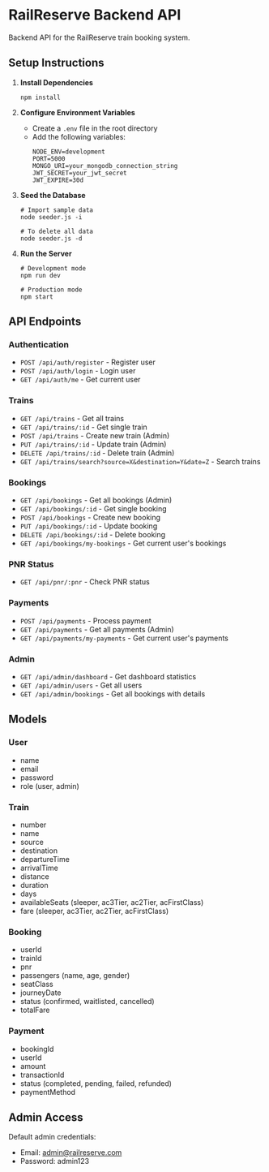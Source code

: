 
# RailReserve Backend API

Backend API for the RailReserve train booking system.

## Setup Instructions

1. **Install Dependencies**
   ```
   npm install
   ```

2. **Configure Environment Variables**
   - Create a `.env` file in the root directory
   - Add the following variables:
     ```
     NODE_ENV=development
     PORT=5000
     MONGO_URI=your_mongodb_connection_string
     JWT_SECRET=your_jwt_secret
     JWT_EXPIRE=30d
     ```

3. **Seed the Database**
   ```
   # Import sample data
   node seeder.js -i
   
   # To delete all data
   node seeder.js -d
   ```

4. **Run the Server**
   ```
   # Development mode
   npm run dev
   
   # Production mode
   npm start
   ```

## API Endpoints

### Authentication
- `POST /api/auth/register` - Register user
- `POST /api/auth/login` - Login user
- `GET /api/auth/me` - Get current user

### Trains
- `GET /api/trains` - Get all trains
- `GET /api/trains/:id` - Get single train
- `POST /api/trains` - Create new train (Admin)
- `PUT /api/trains/:id` - Update train (Admin)
- `DELETE /api/trains/:id` - Delete train (Admin)
- `GET /api/trains/search?source=X&destination=Y&date=Z` - Search trains

### Bookings
- `GET /api/bookings` - Get all bookings (Admin)
- `GET /api/bookings/:id` - Get single booking
- `POST /api/bookings` - Create new booking
- `PUT /api/bookings/:id` - Update booking
- `DELETE /api/bookings/:id` - Delete booking
- `GET /api/bookings/my-bookings` - Get current user's bookings

### PNR Status
- `GET /api/pnr/:pnr` - Check PNR status

### Payments
- `POST /api/payments` - Process payment
- `GET /api/payments` - Get all payments (Admin)
- `GET /api/payments/my-payments` - Get current user's payments

### Admin
- `GET /api/admin/dashboard` - Get dashboard statistics
- `GET /api/admin/users` - Get all users
- `GET /api/admin/bookings` - Get all bookings with details

## Models

### User
- name
- email
- password
- role (user, admin)

### Train
- number
- name
- source
- destination
- departureTime
- arrivalTime
- distance
- duration
- days
- availableSeats (sleeper, ac3Tier, ac2Tier, acFirstClass)
- fare (sleeper, ac3Tier, ac2Tier, acFirstClass)

### Booking
- userId
- trainId
- pnr
- passengers (name, age, gender)
- seatClass
- journeyDate
- status (confirmed, waitlisted, cancelled)
- totalFare

### Payment
- bookingId
- userId
- amount
- transactionId
- status (completed, pending, failed, refunded)
- paymentMethod

## Admin Access
Default admin credentials:
- Email: admin@railreserve.com
- Password: admin123
